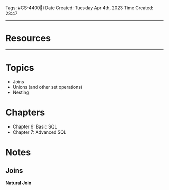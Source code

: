 Tags: #CS-4400💽ℹ
Date Created: Tuesday Apr 4th, 2023
Time Created: 23:47

---
# Resources

---
# Topics
- Joins
- Unions (and other set operations)
- Nesting

# Chapters
- Chapter 6: Basic SQL
- Chapter 7: Advanced SQL

# Notes
## Joins

**Natural Join**

